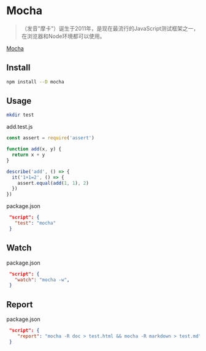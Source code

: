 # Mocha

>（发音"摩卡"）诞生于2011年，是现在最流行的JavaScript测试框架之一，在浏览器和Node环境都可以使用。

[Mocha](https://mochajs.org/)

## Install

```bash
npm install --D mocha
```

## Usage

```bash
mkdir test
```

add.test.js
```js
const assert = require('assert')

function add(x, y) {
  return x + y
}

describe('add', () => {
  it('1+1=2', () => {
    assert.equal(add(1, 1), 2)
  })
})
```

package.json
```json
 "script": {
   "test": "mocha"
 }
```


## Watch

package.json
```json
 "script": {
   "watch": "mocha -w",
 }
```

## Report

package.json
```json
 "script": {
    "report": "mocha -R doc > test.html && mocha -R markdown > test.md"
 }
```